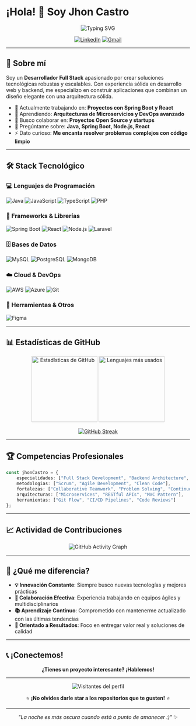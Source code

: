 # ¡Hola! 👋 Soy Jhon Castro

<div align="center">

![Typing SVG](https://readme-typing-svg.demolab.com?font=Fira+Code&size=22&duration=3000&pause=1000&color=F75C7E&center=true&vCenter=true&width=500&lines=Desarrollador+Full+Stack;Especialista+en+Backend;Entusiasta+del+Cloud;Siempre+aprendiendo+algo+nuevo!)

[![LinkedIn](https://img.shields.io/badge/-LinkedIn-0077B5?style=for-the-badge&logo=Linkedin&logoColor=white)](http://www.linkedin.com/in/jhon-castro28)
[![Gmail](https://img.shields.io/badge/-Gmail-D14836?style=for-the-badge&logo=Gmail&logoColor=white)](mailto:jhoncastrom28@gmail.com)

</div>

---

## 🚀 Sobre mí

Soy un **Desarrollador Full Stack** apasionado por crear soluciones tecnológicas robustas y escalables. Con experiencia sólida en desarrollo web y backend, me especializo en construir aplicaciones que combinan un diseño elegante con una arquitectura sólida.

- 🔭 Actualmente trabajando en: **Proyectos con Spring Boot y React**
- 🌱 Aprendiendo: **Arquitecturas de Microservicios y DevOps avanzado**
- 👯 Busco colaborar en: **Proyectos Open Source y startups**
- 💬 Pregúntame sobre: **Java, Spring Boot, Node.js, React**
- ⚡ Dato curioso: **Me encanta resolver problemas complejos con código limpio**

---

## 🛠️ Stack Tecnológico

### 💻 Lenguajes de Programación
![Java](https://img.shields.io/badge/-Java-007396?style=for-the-badge&logo=openjdk&logoColor=white)
![JavaScript](https://img.shields.io/badge/-JavaScript-F7DF1E?style=for-the-badge&logo=javascript&logoColor=black)
![TypeScript](https://img.shields.io/badge/-TypeScript-3178C6?style=for-the-badge&logo=typescript&logoColor=white)
![PHP](https://img.shields.io/badge/-PHP-777BB4?style=for-the-badge&logo=php&logoColor=white)

### 🚀 Frameworks & Librerías
![Spring Boot](https://img.shields.io/badge/-Spring%20Boot-6DB33F?style=for-the-badge&logo=spring-boot&logoColor=white)
![React](https://img.shields.io/badge/-React-61DAFB?style=for-the-badge&logo=react&logoColor=black)
![Node.js](https://img.shields.io/badge/-Node.js-339933?style=for-the-badge&logo=node.js&logoColor=white)
![Laravel](https://img.shields.io/badge/-Laravel-FF2D20?style=for-the-badge&logo=laravel&logoColor=white)

### 🗄️ Bases de Datos
![MySQL](https://img.shields.io/badge/-MySQL-4479A1?style=for-the-badge&logo=mysql&logoColor=white)
![PostgreSQL](https://img.shields.io/badge/-PostgreSQL-336791?style=for-the-badge&logo=postgresql&logoColor=white)
![MongoDB](https://img.shields.io/badge/-MongoDB-47A248?style=for-the-badge&logo=mongodb&logoColor=white)

### ☁️ Cloud & DevOps
![AWS](https://img.shields.io/badge/-AWS-232F3E?style=for-the-badge&logo=amazon-aws&logoColor=white)
![Azure](https://img.shields.io/badge/-Azure-0078D4?style=for-the-badge&logo=microsoft-azure&logoColor=white)
![Git](https://img.shields.io/badge/-Git-F05032?style=for-the-badge&logo=git&logoColor=white)

### 🎨 Herramientas & Otros
![Figma](https://img.shields.io/badge/-Figma-F24E1E?style=for-the-badge&logo=figma&logoColor=white)

---

## 📊 Estadísticas de GitHub

<div align="center">

<img src="https://github-readme-stats.vercel.app/api?username=jhoncastro28&show_icons=true&theme=radical&hide_border=true&count_private=true" alt="Estadísticas de GitHub" height="180"/>

<img src="https://github-readme-stats.vercel.app/api/top-langs/?username=jhoncastro28&layout=compact&theme=radical&hide_border=true&langs_count=8" alt="Lenguajes más usados" height="180"/>

</div>

<div align="center">

[![GitHub Streak](https://github-readme-streak-stats.herokuapp.com/?user=jhoncastro28&theme=radical&hide_border=true)](https://git.io/streak-stats)

</div>

---

## 🏆 Competencias Profesionales

```typescript
const jhonCastro = {
    especialidades: ["Full Stack Development", "Backend Architecture", "API Design"],
    metodologias: ["Scrum", "Agile Development", "Clean Code"],
    fortalezas: ["Collaborative Teamwork", "Problem Solving", "Continuous Learning"],
    arquitecturas: ["Microservices", "RESTful APIs", "MVC Pattern"],
    herramientas: ["Git Flow", "CI/CD Pipelines", "Code Reviews"]
};
```

---

## 📈 Actividad de Contribuciones

<div align="center">

![GitHub Activity Graph](https://github-readme-activity-graph.vercel.app/graph?username=jhoncastro28&theme=react-dark&hide_border=true&area=true)

</div>

---

## 🌟 ¿Qué me diferencia?

- **💡 Innovación Constante**: Siempre busco nuevas tecnologías y mejores prácticas
- **🤝 Colaboración Efectiva**: Experiencia trabajando en equipos ágiles y multidisciplinarios
- **📚 Aprendizaje Continuo**: Comprometido con mantenerme actualizado con las últimas tendencias
- **🎯 Orientado a Resultados**: Foco en entregar valor real y soluciones de calidad

---

## 📞 ¡Conectemos!

<div align="center">

**¿Tienes un proyecto interesante? ¡Hablemos!**

---

<img src="https://komarev.com/ghpvc/?username=jhoncastro28&color=blueviolet&style=for-the-badge&label=VISITORS" alt="Visitantes del perfil"/>

⭐ **¡No olvides darle star a los repositorios que te gusten!** ⭐

</div>

---

<div align="center">

*"La noche es más oscura cuando está a punto de amanecer :)"* ✨

</div>
